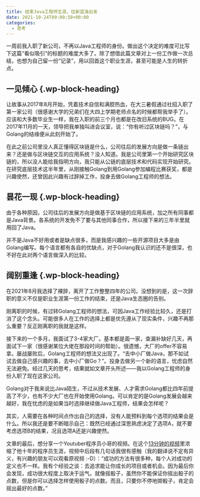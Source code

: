 ```yaml
---
title: 结束Java工程师生涯，往新蓝海出发
date: 2021-10-24T09:09:58+00:00
categories:
  - 思考
---
```

一周前我入职了新公司，不再以Java工程师的身份。做出这个决定的难度可比写下这篇“看似吸引”的标题的难度大多了。除了想借此篇文章对上一份工作做一次总结，也想为自己留一份“记录”，用以回首这个职业生涯，甚至可能是人生的转折点。

<!--more-->

## 一见倾心 {.wp-block-heading}

让故事从2017年8月开始，凭着技术自信和满腔热血，在大三暑假通过社招入职了第一家公司（很感谢大学的兄弟们在大四上学期老师点名的时候都帮我举手了）。应该和大多数毕业生一样，我在入职的前三个月也都是在改旧系统的BUG。在2017年11月的一天，领导把我单独叫进会议室，说：“你有听过区块链吗？”，与Golang的结缘便从此刻开始了。

在此之前公司里没人真正懂得区块链是什么，公司往后的发展方向是做一条链出来？还是做与区块链交互的应用系统？没人知道。我是公司里第一个开始研究区块链的，所以没人能给我指明方向，我只能从公链的底层技术和代码实现开始研究。在研究底层技术这半年里，从刚接触Golang到用Golang参加编程比赛获奖，都是兴趣使然，还曾因此兴趣有过辞掉工作，投身去做Golang工程师的想法。

## 昙花一现 {.wp-block-heading}

由于各种原因，公司往后的发展方向是做基于区块链的应用系统，加之所有同事都是Java背景。各系统的开发免不了要与其他同事合作，所以接下来的三年半里就用回了Java。

并不是Java不好用或者是缺点很多，而是我感兴趣的一些开源项目大多是由Golang编写。每个语言都有各自的优缺点，对于Golang我认识的还不是很深，也不好在此对两个语言做深入的比较。

## 阔别重逢 {.wp-block-heading}

在2021年8月我选择了裸辞，离开了工作整整四年的公司。没想到的是，这一次辞职的意义不仅是职业生涯第一份工作的结束，还是Java生态圈的告别。

刚离职的时候，有过转Golang工程师的想法，可因Java工作经验比较久，还是打消了这个念头。可能很多人在工作的选择上都是优先遵从了现实条件，兴趣不再那么重要？反正刚离职的我就是这样。

接下来的一个多月，我面试了3-4家大厂。基本都是面一家，查漏补缺好几天，再面试下一家（很感谢某位大佬在那段时间的帮助）。很遗憾，大厂的offer不容易拿。屡战屡败后，Golang工程师的想法又出现了。“去中小厂做Java，那不如试试去做自己感兴趣的事，去中小厂做Go？”。投身去做另一个新的语言，忧虑自然无法避免。经过几天的思考，结果就如文章开头所述——我以Golang工程师的身份入职了现在这家公司。

Golang对于我来说比Java陌生，不过从技术发展、人才需求Golang都比四年前提高了不少，也有不少大厂也在开始使用Golang。可以肯定的是Golang发展会越来越好，我在忧虑的是如果当时选择继续做Java工程师，结果会怎样呢？

其实，人需要在各种时间点作出自己的选择，没有人能预料到每个选项的结果会是什么。所以我还是要不断暗示自己：既然已经通过深思熟虑决定了选项A，就不要考虑选项B的结果，况且选项A还是兴趣使然。

文章的最后，想分享一个Youtuber程序员小哥的视频。在这个<a href="https://link.juejin.cn/?target=https%3A%2F%2Fwww.youtube.com%2Fwatch%3Fv%3D1fPWr0d5zBE" target="_blank" rel="noreferrer noopener">13分钟的视频</a>里浓缩了他十年的程序员生涯，视频中后段有几句话我很有感触（我的翻译说不定有异义，有兴趣的朋友可以观看原视频 :-D）：“成功的方法有很多种，每个人对成功的定义也不一样。我有个经验之谈：去追求能让你成长的项目或者机会。因为最后你会发现，成功很大程度上取决于运气。就像摇骰子，虽然你不能保证你摇出骰子的点数，但是你可以选择怎样使用骰子的点数。而且，只要你不停地掷骰子，肯定会摇出最好的点数。”